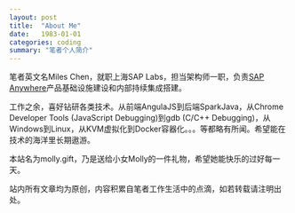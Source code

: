 ```yaml
---
layout: post
title:  "About Me"
date:   1983-01-01
categories: coding
summary: "笔者个人简介"
---
```



笔者英文名Miles Chen，就职上海SAP Labs，担当架构师一职，负责[SAP Anywhere](http://www.sapanywhere.cn/)产品基础设施建设和内部持续集成搭建。

工作之余，喜好钻研各类技术。从前端AngulaJS到后端SparkJava，从Chrome Developer Tools (JavaScript Debugging)到gdb (C/C++ Debugging)，从Windows到Linux，从KVM虚拟化到Docker容器化。。。等都略有所闻。希望能在技术的海洋里长期遨游。

本站名为molly.gift，乃是送给小女Molly的一件礼物，希望她能快乐的过好每一天。

站内所有文章均为原创，内容积累自笔者工作生活中的点滴，如若转载请注明出处。
